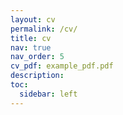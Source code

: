 ```yaml
---
layout: cv
permalink: /cv/
title: cv
nav: true
nav_order: 5
cv_pdf: example_pdf.pdf
description:  
toc:
  sidebar: left
---
```

